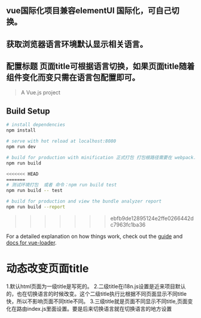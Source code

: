## vue国际化项目兼容elementUI 国际化，可自己切换。
## 获取浏览器语言环境默认显示相关语言。
## 配置标题 页面title可根据语言切换，如果页面title随着组件变化而变只需在语言包配置即可。


> A Vue.js project

## Build Setup

``` bash
# install dependencies
npm install

# serve with hot reload at localhost:8080
npm run dev

# build for production with minification 正式打包 打包根路径需要在 webpack.base.conf.js设置
npm run build

<<<<<<< HEAD
=======
# 测试环境打包  或者 命令：npm run build test
npm run build -- test

# build for production and view the bundle analyzer report
npm run build --report
```
>>>>>>> ebfb9de12895124e2ffe0266442dc7963fc1ba36

For a detailed explanation on how things work, check out the [guide](http://vuejs-templates.github.io/webpack/) and [docs for vue-loader](http://vuejs.github.io/vue-loader).

# 动态改变页面title
1.默认html页面为一级title是写死的。
2.二级title在i18n.js设置是近来项目默认的，也在切换语言的时候改变。这个二级title执行比根据不同页面显示不同title快，所以不影响页面不同title不同。
3.三级title就是页面不同显示不同title,页面变化在路由index.js里面设置。要是后来切换语言就在切换语言的地方设置